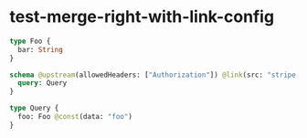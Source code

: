 # test-merge-right-with-link-config

```graphql @file:stripe-types.graphql
type Foo {
  bar: String
}
```

```graphql @server
schema @upstream(allowedHeaders: ["Authorization"]) @link(src: "stripe-types.graphql", type: Config) {
  query: Query
}

type Query {
  foo: Foo @const(data: "foo")
}
```
